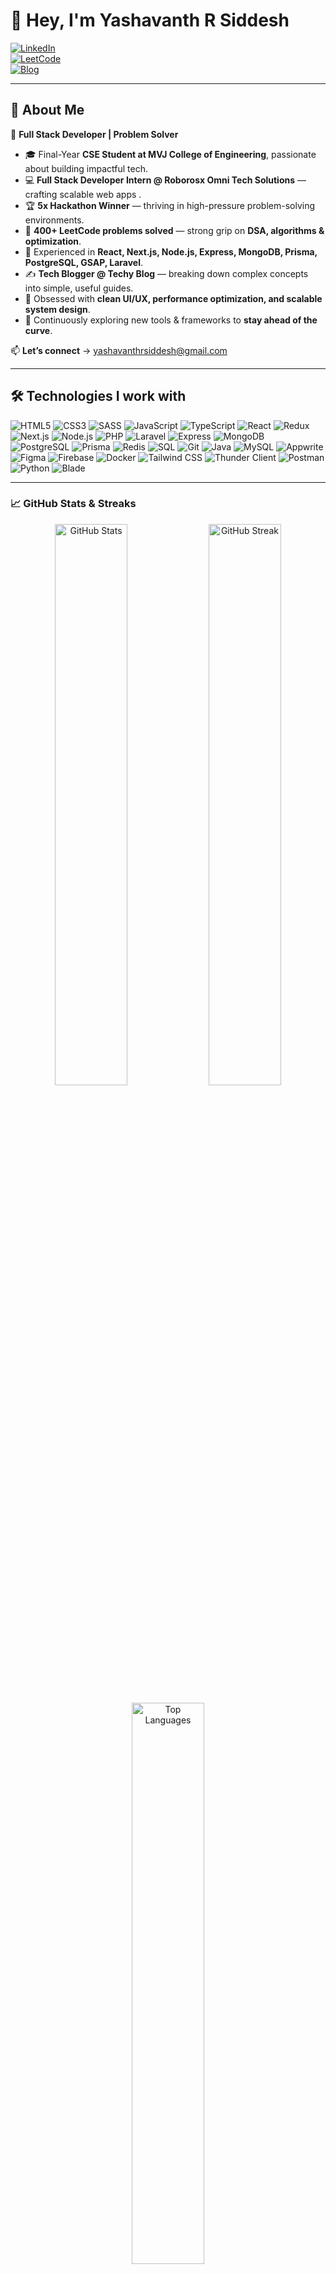 # 👋 Hey, I'm Yashavanth R Siddesh  


[![LinkedIn](https://img.shields.io/badge/LinkedIn-Connect-blue?logo=linkedin)](https://www.linkedin.com/in/yashavanth-r-siddesh)  
[![LeetCode](https://img.shields.io/badge/LeetCode-Profile-orange?logo=leetcode)](https://leetcode.com/your-username)  
[![Blog](https://img.shields.io/badge/Blog-Techy%20Blog-lightgrey?logo=hashnode)](https://techy-blog.onrender.com)  

---

## 🚀 About Me  
🔹 **Full Stack Developer | Problem Solver**  

- 🎓 Final-Year **CSE Student at MVJ College of Engineering**, passionate about building impactful tech.  
- 💻 **Full Stack Developer Intern @ Roborosx Omni Tech Solutions** — crafting scalable web apps .  
- 🏆 **5x Hackathon Winner** — thriving in high-pressure problem-solving environments.  
- 🧩 **400+ LeetCode problems solved** — strong grip on **DSA, algorithms & optimization**.  
- 🚀 Experienced in **React, Next.js, Node.js, Express, MongoDB, Prisma, PostgreSQL, GSAP, Laravel**.  
- ✍️ **Tech Blogger @ Techy Blog** — breaking down complex concepts into simple, useful guides.  
- 🎨 Obsessed with **clean UI/UX, performance optimization, and scalable system design**.  
- 🌱 Continuously exploring new tools & frameworks to **stay ahead of the curve**.  

📫 **Let’s connect** → [yashavanthrsiddesh@gmail.com](mailto:yashavanthrsiddesh@gmail.com)  

---

## 🛠️ Technologies I work with  

![HTML5](https://img.shields.io/badge/HTML5-E34F26?style=for-the-badge&logo=html5&logoColor=white)
![CSS3](https://img.shields.io/badge/CSS3-1572B6?style=for-the-badge&logo=css3&logoColor=white)
![SASS](https://img.shields.io/badge/SASS-CC6699?style=for-the-badge&logo=sass&logoColor=white)
![JavaScript](https://img.shields.io/badge/JavaScript-F7DF1E?style=for-the-badge&logo=javascript&logoColor=black)
![TypeScript](https://img.shields.io/badge/TypeScript-3178C6?style=for-the-badge&logo=typescript&logoColor=white)
![React](https://img.shields.io/badge/React-61DAFB?style=for-the-badge&logo=react&logoColor=black)
![Redux](https://img.shields.io/badge/Redux-764ABC?style=for-the-badge&logo=redux&logoColor=white)
![Next.js](https://img.shields.io/badge/Next.js-000000?style=for-the-badge&logo=nextdotjs&logoColor=white)
![Node.js](https://img.shields.io/badge/Node.js-339933?style=for-the-badge&logo=nodedotjs&logoColor=white)
![PHP](https://img.shields.io/badge/PHP-777BB4?style=for-the-badge&logo=php&logoColor=white)
![Laravel](https://img.shields.io/badge/Laravel-FF2D20?style=for-the-badge&logo=laravel&logoColor=white)
![Express](https://img.shields.io/badge/Express-000000?style=for-the-badge&logo=express&logoColor=white)
![MongoDB](https://img.shields.io/badge/MongoDB-47A248?style=for-the-badge&logo=mongodb&logoColor=white)
![PostgreSQL](https://img.shields.io/badge/PostgreSQL-4169E1?style=for-the-badge&logo=postgresql&logoColor=white)
![Prisma](https://img.shields.io/badge/Prisma-3982CE?style=for-the-badge&logo=prisma&logoColor=white)
![Redis](https://img.shields.io/badge/Redis-DC382D?style=for-the-badge&logo=redis&logoColor=white)
![SQL](https://img.shields.io/badge/SQL-003B57?style=for-the-badge&logo=sql&logoColor=white)
![Git](https://img.shields.io/badge/Git-F05032?style=for-the-badge&logo=git&logoColor=white)
![Java](https://img.shields.io/badge/Java-007396?style=for-the-badge&logo=java&logoColor=white)
![MySQL](https://img.shields.io/badge/MySQL-4479A1?style=for-the-badge&logo=mysql&logoColor=white)
![Appwrite](https://img.shields.io/badge/Appwrite-F02E65?style=for-the-badge&logo=appwrite&logoColor=white)
![Figma](https://img.shields.io/badge/Figma-F24E1E?style=for-the-badge&logo=figma&logoColor=white)
![Firebase](https://img.shields.io/badge/Firebase-FFCA28?style=for-the-badge&logo=firebase&logoColor=black)
![Docker](https://img.shields.io/badge/Docker-2496ED?style=for-the-badge&logo=docker&logoColor=white)
![Tailwind CSS](https://img.shields.io/badge/Tailwind%20CSS-38B2AC?style=for-the-badge&logo=tailwind-css&logoColor=white)
![Thunder Client](https://img.shields.io/badge/Thunder%20Client-000000?style=for-the-badge&logo=thunderclient&logoColor=white)
![Postman](https://img.shields.io/badge/Postman-FF6C37?style=for-the-badge&logo=postman&logoColor=white)
![Python](https://img.shields.io/badge/Python-3776AB?style=for-the-badge&logo=python&logoColor=white)
![Blade](https://img.shields.io/badge/Blade-000000?style=for-the-badge&logo=laravel&logoColor=white)

---

### 📈 GitHub Stats & Streaks  

<p align="center">
  <img src="https://github-readme-stats.vercel.app/api?username=yashu9844&show_icons=true&theme=radical" alt="GitHub Stats" width="48%" />
  <img src="https://github-readme-streak-stats.herokuapp.com/?user=yashu9844&theme=radical" alt="GitHub Streak" width="48%" />
</p>

<p align="center">
  <img src="https://github-readme-stats.vercel.app/api/top-langs/?username=yashu9844&layout=compact&theme=radical" alt="Top Languages" width="48%" />
</p>


---

## 🏆 Achievements  

- 🥇 5x Hackathon Winner  
- 🌟 400+ LeetCode Problems Solved  
- 💼 Full Stack Developer Intern Experience  
- ✍️ Published Tech Blogger  

---

⭐️ From [Yashavanth R Siddesh](https://github.com/yashavanth-siddesh)  
